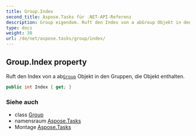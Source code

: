 ```yaml
---
title: Group.Index
second_title: Aspose.Tasks für .NET-API-Referenz
description: Group eigendom. Ruft den Index von a abGroup Objekt in den Gruppen die Objekt enthalten.
type: docs
weight: 30
url: /de/net/aspose.tasks/group/index/
---
```

## Group.Index property

Ruft den Index von a ab[`Group`](../) Objekt in den Gruppen, die Objekt enthalten.

```csharp
public int Index { get; }
```

### Siehe auch

* class [Group](../)
* namensraum [Aspose.Tasks](../../group/)
* Montage [Aspose.Tasks](../../../)


